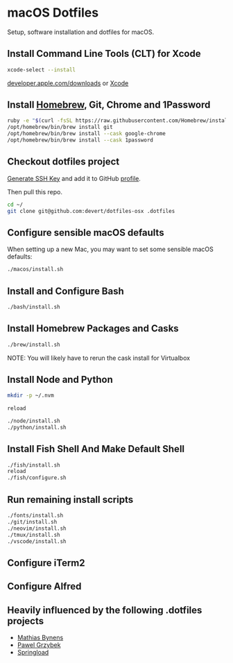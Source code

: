 # macOS Dotfiles

Setup, software installation and dotfiles for macOS.

## Install Command Line Tools (CLT) for Xcode

```sh
xcode-select --install
```

[developer.apple.com/downloads](https://developer.apple.com/downloads) or [Xcode](https://itunes.apple.com/us/app/xcode/id497799835)

## Install [Homebrew](http://brew.sh/), Git, Chrome and 1Password

```sh
ruby -e "$(curl -fsSL https://raw.githubusercontent.com/Homebrew/install/master/install)"
/opt/homebrew/bin/brew install git
/opt/homebrew/bin/brew install --cask google-chrome
/opt/homebrew/bin/brew install --cask 1password
```

## Checkout dotfiles project

[Generate SSH Key](https://docs.github.com/en/authentication/connecting-to-github-with-ssh/generating-a-new-ssh-key-and-adding-it-to-the-ssh-agent) and add it to GitHub [profile](https://github.com/settings/keys).

Then pull this repo.

```sh
cd ~/
git clone git@github.com:devert/dotfiles-osx .dotfiles
```

## Configure sensible macOS defaults

When setting up a new Mac, you may want to set some sensible macOS defaults:

```sh
./macos/install.sh
```

## Install and Configure Bash

```sh
./bash/install.sh
```

## Install Homebrew Packages and Casks

```sh
./brew/install.sh
```

NOTE: You will likely have to rerun the cask install for Virtualbox

## Install Node and Python

```sh
mkdir -p ~/.nvm
  
reload

./node/install.sh
./python/install.sh
```

## Install Fish Shell And Make Default Shell

```sh
./fish/install.sh
reload
./fish/configure.sh
```

## Run remaining install scripts

```sh
./fonts/install.sh
./git/install.sh
./neovim/install.sh
./tmux/install.sh
./vscode/install.sh
```

## Configure iTerm2

## Configure Alfred

## Heavily influenced by the following .dotfiles projects

- [Mathias Bynens](https://github.com/mathiasbynens/dotfiles)
- [Pawel Grzybek](https://github.com/pawelgrzybek/dotfiles)
- [Springload](https://github.com/springload/dotfiles)
